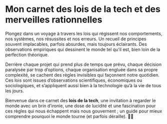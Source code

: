 # Mon carnet des lois de la tech et des merveilles rationnelles  

Plongez dans un voyage à travers les lois qui régissent nos comportements, nos systèmes, nos résussites et nos erreurs. Un recueil de principes souvent implacables, parfois absurdes, mais toujours éclairants. Des observations empiriques qui dessinent le monde tel qu’il est, bien loin de la perfection théorique.  

Derrière chaque projet qui prend plus de temps que prévu, chaque décision paralysée par trop d’options, chaque organisation engluée dans sa propre complexité, se cachent des règles invisibles qui façonnent notre quotidien. Ces lois sont issues d’observations scientifiques, économiques ou sociologiques, et s’appliquent aussi bien à la technologie qu’à la vie de tous les jours.  

Bienvenue dans ce carnet des **lois de la tech**, une invitation à regarder le monde avec un brin d’ironie, une dose de lucidité et une fascination pour ces règles qui nous échappent mais nous gouvernent ; un guide pour mieux comprendre pourquoi le monde tourne (et parfois déraille). 🚀💡
